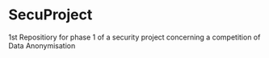 # SecuProject
1st Repositiory for phase 1 of a security project concerning a competition of Data Anonymisation
